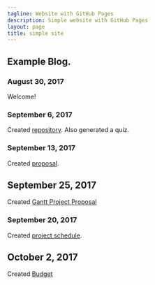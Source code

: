 ```yaml
---
tagline: Website with GitHub Pages
description: Simple website with GitHub Pages
layout: page
title: simple site
---
```


Example Blog.
-------------


### August 30, 2017

Welcome!

### September 6, 2017

Created [repository](https://github.com/RamyaRadhakrishnakumar/FingerPrintReader.git). Also generated a quiz.

### September 13, 2017

Created [proposal](https://github.com/six0four/StudentSenseHat/blob/master/documentation/ProposalContentStudentNameRev02.pdf).

## September 25, 2017
Created [Gantt Project Proposal](https://github.com/RamyaRadhakrishnakumar/FingerPrintReader/blob/master/RamyaRadhakrishnakumar.mpp)

### September 20, 2017

Created [project schedule](https://github.com/six0four/StudentSenseHat/blob/master/documentation/Week3RubricforProjectSchedule.xml).  

## October 2, 2017
Created [Budget](https://github.com/RamyaRadhakrishnakumar/FingerPrintReader/blob/master/hardwarebudget.xlsx)
